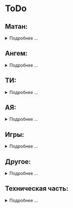 # ToDo

## Матан:

<details>
<summary>Подробнее ...</summary>

- [X] **Базовый строковый калькулятор**
- Калькулятор производных и пределов функций
- Поиск минимума и максимума функции на отрезке
- Разложение в ряд Тейлора
- Рисователь графиков функций

</details>

## Ангем:

<details>
<summary>Подробнее ...</summary>

- Матрицы, определители и операции над ними
- Решение матричных уравнений
- Векторы и операции над ними
- Поверхности 1-го и 2-го порядков
- [X] **Решение СЛАУ**
- Комклексные числа

</details>

## ТИ:

<details>
<summary>Подробнее ...</summary>

- Множества и операции над ними
- Логические формулы, упрощение
- [X] **Комбинаторные элементы**
- [X] **Алгоритм Евклида**
- [X] **Функция Эйлера**
- [X] **Решение сравнений**
- Графы

</details>

## АЯ:

<details>
<summary>Подробнее ...</summary>

- Перевод в различные системы счисления
- Массив
- Вектор
- [X] **Строка**
- Стэк
- Список
- Очередь
- Очередь с приоритетами
- Куча
- Мэп
- Сэт
- Мультимэп
- Мультисэт
- Неупорядоченный мэп
- Неупорядоченный сэт
- Неупорядоченный мультимэп
- Неупорядоченный мультисэт
- Двоичное дерево поиска
- АВЛ дерево
- Красно-чёрное дерево
- Итератор
- Умный указатель
- Сортировки
- Алгоритмы поиска
- Параллельные сортировки и параллельное программирование
- Сетевое программирование
- Функциональное программирование
- Паттерны проектирования

</details>

## Игры:

<details>
<summary>Подробнее ...</summary>

- Шашки
- [X] **Шахматы**
- Дурак
- Крестики-нолики
- 2048
- Тамагочи
- Текстовые РПГ
- Прохождение лабиринтов
- [X] **Тетрис**
- [X] **Змейка**
- [X] **Быки и коровы**
- Пятнашки
- Камень, ножницы, бумага
- Танчики
- Клон майнкрафта

</details>

## Другое:

<details>
<summary>Подробнее ...</summary>

- Сетевой чат
- Мессенеджер
- 3d шутер
- Генератор лабиринтов
- Алгоритм поиска выхода из лабиринта
- Чат-бот
- [X] **Измеритель времени работы алгоритмов**
- Шифратор текстов
- Генератор паролей
- Хранилище паролей
- Текстовый редактор
- Браузер
- Архиватор
- Графический редактор
- Переводчик
- Файловый менеджер
- Книжная читалка
- Симуляция колонии
- Борьба ИИ

</details>

## Техническая часть:

<details>
<summary>Подробнее ...</summary>

- [X] **Разобраться с редакториванием .md файлов**    
    - [О markdown](https://github.com/GnuriaN/format-README)
- [X] **Разобраться с системой документирования Doxygen**
- [X] **Разобраться с Gtest, catch**
- [X] **Разобраться с системой удалённого тестирования Travis**
- Разобраться с Boost
- Разобраться с QT
- Разобраться с Docker
- Разобраться с пакетными менеджерами и удалённой подгрузкой проектов
- Разобраться с устройством и настройкой сети
- Разобраться с видами лицензий
- [X] **Разобраться с Github**
- [X] **Разобраться с соглашенем о кодировании от Google и CodeStyl'ом**
- [X] **Разобраться с системой сброки прокетов CMake**
- [X] **Разобраться с работой в командной строке Linux**
- [X] **Разобраться с valgrind и godbolt**
- [X] **Разобраться с Slack (один из видов CRM)**
- [X] **Разобраться с методологиями разработки ПО**
- Разобраться с написанием скриптов .sh
- Разобраться с написанием скриптов на Python

</details>

